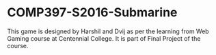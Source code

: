# COMP397-S2016-Submarine
This game is designed by Harshil and Dvij as per the learning from Web Gaming course at Centennial College.
It is part of Final Project of the course. 

